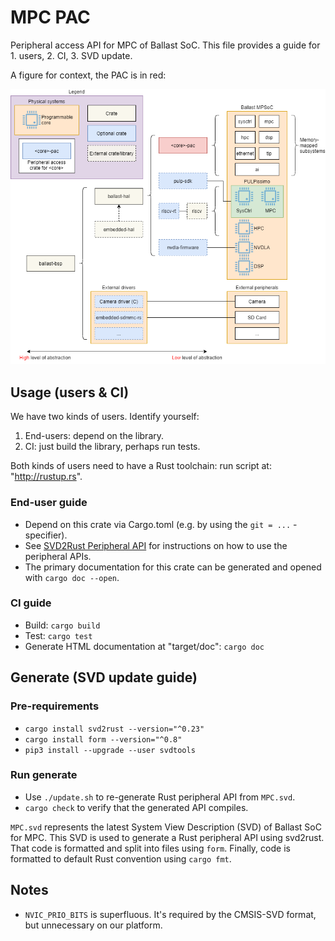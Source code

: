 # MPC PAC

Peripheral access API for MPC of Ballast SoC. This file provides a guide for 1. users, 2. CI, 3. SVD update.

A figure for context, the PAC is in red:

![PAC in context](../doc/render/ballast-bsp-architecture-pac.drawio.png)

## Usage (users & CI)

We have two kinds of users. Identify yourself:

1. End-users: depend on the library.
2. CI: just build the library, perhaps run tests.

Both kinds of users need to have a Rust toolchain: run script at: "http://rustup.rs".

### End-user guide

- Depend on this crate via Cargo.toml (e.g. by using the `git = ...` -specifier).
- See [SVD2Rust Peripheral API](https://docs.rs/svd2rust/*/svd2rust/index.html#peripheral-api)
for instructions on how to use the peripheral APIs.
- The primary documentation for this crate can be generated and opened with `cargo doc --open`.

### CI guide

- Build: `cargo build`
- Test: `cargo test`
- Generate HTML documentation at "target/doc": `cargo doc`

## Generate (SVD update guide)

### Pre-requirements

- `cargo install svd2rust --version="^0.23"`
- `cargo install form --version="^0.8"`
- `pip3 install --upgrade --user svdtools`

### Run generate

- Use `./update.sh` to re-generate Rust peripheral API from `MPC.svd`.
- `cargo check` to verify that the generated API compiles.

`MPC.svd` represents the latest System View Description (SVD) of Ballast SoC for MPC. This SVD
is used to generate a Rust peripheral API using svd2rust. That code is formatted and split into
files using `form`. Finally, code is formatted to default Rust convention using `cargo fmt`.

## Notes

- `NVIC_PRIO_BITS` is superfluous. It's required by the CMSIS-SVD format, but unnecessary on our platform.
